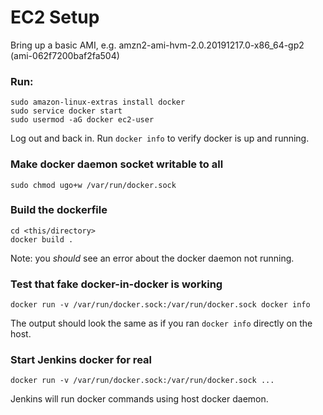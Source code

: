 # EC2 Setup

Bring up a basic AMI, e.g. amzn2-ami-hvm-2.0.20191217.0-x86_64-gp2 (ami-062f7200baf2fa504)

### Run:
```
sudo amazon-linux-extras install docker
sudo service docker start
sudo usermod -aG docker ec2-user
```
Log out and back in. Run `docker info` to verify docker is up and running.

### Make docker daemon socket writable to all

```
sudo chmod ugo+w /var/run/docker.sock
```

### Build the dockerfile

```
cd <this/directory>
docker build .
```

Note: you *should* see an error about the docker daemon not running.

### Test that fake docker-in-docker is working

```
docker run -v /var/run/docker.sock:/var/run/docker.sock docker info
```
The output should look the same as if you ran `docker info` directly on the host.

### Start Jenkins docker for real

```
docker run -v /var/run/docker.sock:/var/run/docker.sock ...
```

Jenkins will run docker commands using host docker daemon.
